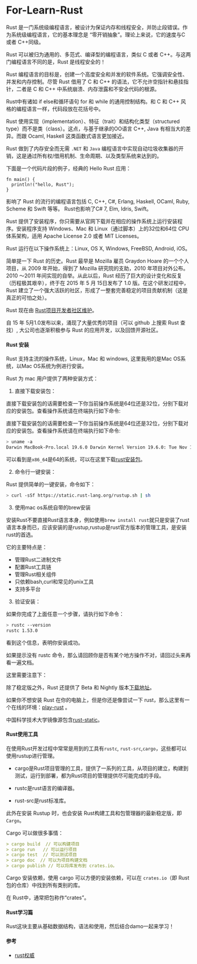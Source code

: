# For-Learn-Rust

Rust 是一门系统级编程语言，被设计为保证内存和线程安全，并防止段错误。作为系统级编程语言，它的基本理念是 “零开销抽象”。理论上来说，它的速度与C 或者 C++同级。

Rust 可以被归为通用的、多范式、编译型的编程语言，类似 C 或者 C++。与这两门编程语言不同的是，Rust 是线程安全的！

Rust 编程语言的目标是，创建一个高度安全和并发的软件系统。它强调安全性、并发和内存控制。尽管 Rust 借用了 C 和 C++ 的语法，它不允许空指针和悬挂指针，二者是 C 和 C++ 中系统崩溃、内存泄露和不安全代码的根源。

Rust中有诸如 if else和循环语句 for 和 while 的通用控制结构。和 C 和 C++ 风格的编程语言一样，代码段放在花括号中。

Rust 使用实现（implementation）、特征（trait）和结构化类型（structured type）而不是类（class）。这点，与基于继承的OO语言 C++, Java 有相当大的差异。而跟 Ocaml, Haskell 这类函数式语言更加接近。

Rust 做到了内存安全而无需 `.NET` 和 `Java` 编程语言中实现自动垃圾收集器的开销，这是通过所有权/借用机制、生命周期、以及类型系统来达到的。

下面是一个代码片段的例子，经典的 Hello Rust 应用：

```
fn main() {
  println!("hello, Rust");
}
```

影响了 Rust 的流行的编程语言包括 C, C++, C#, Erlang, Haskell, OCaml, Ruby, Scheme 和 Swift 等等。 Rust也影响了C# 7, Elm, Idris, Swift。

Rust 提供了安装程序，你只需要从官网下载并在相应的操作系统上运行安装程序。安装程序支持 Windows、Mac 和 Linux（通过脚本）上的32位和64位 CPU 体系架构，适用 Apache License 2.0 或者 MIT Licenses。

Rust 运行在以下操作系统上：Linux, OS X, Windows, FreeBSD, Android, iOS。

简单提一下 Rust 的历史。Rust 最早是 Mozilla 雇员 Graydon Hoare 的一个个人项目，从 2009 年开始，得到了 Mozilla 研究院的支助，2010 年项目对外公布。2010 ～2011 年间实现的自举。从此以后，Rust 经历了巨大的设计变化和反复（历程极其艰辛），终于在 2015 年 5 月 15日发布了 1.0 版。在这个研发过程中，Rust 建立了一个强大活跃的社区，形成了一整套完善稳定的项目贡献机制（这是真正的可怕之处）。

Rust 现在由 [Rust项目开发者社区维护](https://github.com/rust-lang/rust)。

自 15 年 5月1.0发布以来，涌现了大量优秀的项目（可以 github 上搜索 Rust 查找）, 大公司也逐渐积极参与 Rust 的应用开发，以及回馈开源社区。

#### Rust 安装 

Rust 支持主流的操作系统，Linux，Mac 和 windows, 这里我用的是Mac OS系统，以Mac OS系统为例进行安装。

Rust 为 mac 用户提供了两种安装方式：

1. 直接下载安装包：

直接下载安装包的话需要检查一下你当前操作系统是64位还是32位，分别下载对应的安装包。查看操作系统请在终端执行如下命令:

直接下载安装包的话需要检查一下你当前操作系统是64位还是32位，分别下载对应的安装包。查看操作系统请在终端执行如下命令:

```bash
> uname -a
Darwin MacBook-Pro.local 19.6.0 Darwin Kernel Version 19.6.0: Tue Nov 10 00:10:30 PST 2020; root:xnu-6153.141.10~1/RELEASE_X86_64 x86_64
```

可以看到是`x86_64`是64的系统，可以在这里下载[rust安装包](https://static.rust-lang.org/dist/rust-1.5.0-x86_64-apple-darwin.pkg)。

2. 命令行一键安装：

Rust 提供简单的一键安装，命令如下：

```bash
> curl -sSf https://static.rust-lang.org/rustup.sh | sh
```

3. 使用mac os系统自带的brew安装

安装Rust不要直接Rust语言本身，例如使用`brew install rust`就只是安装了rust语言本身而已，应该安装的是rustup,rustup是rust官方版本的管理工具，是安装rust的首选。

它的主要特点是：

* 管理Rust二进制文件
* 配置Rust工具链
* 管理Rust相关组件
* 只依赖bash,curl和常见的unix工具
* 支持多平台

3. 验证安装：

如果你完成了上面任意一个步骤，请执行如下命令：

```bash 
> rustc --version
rustc 1.53.0
```
看到这个信息，表明你安装成功。

如果提示没有 rustc 命令，那么请回顾你是否有某个地方操作不对，请回过头来再看一遍文档。

这里需要注意下：

除了稳定版之外，Rust 还提供了 Beta 和 Nightly 版本[下载地址](https://www.rust-lang.org/zh-CN/other-installers.html)。

如果你不想安装 Rust 在你的电脑上，但是你还是像尝试一下 rust，那么这里有一个在线的环境：[play-rust](http://play.rust-lang.org/) 。

中国科学技术大学镜像源包含[rust-static](http://mirrors.ustc.edu.cn/rust-static/)。


#### Rust使用工具

在使用Rust开发过程中常常是用到的工具有`rustc`, `rust-src`,`cargo`，这些都可以使用rustup进行管理。

* cargo是Rust项目管理的工具，提供了一系列的工具，从项目的建立，构建到测试，运行到部署，都为Rust项目的管理提供尽可能完成的手段。

* rustc是rust语言的编译器。

* rust-src是rust标准库。

此外在安装 Rustup 时，也会安装 Rust构建工具和包管理器的最新稳定版，即 `Cargo`。

Cargo 可以做很多事情：

```markdown
> cargo build  // 可以构建项目
> cargo run   // 可以运行项目
> cargo test  // 可以测试项目
> cargo doc  // 可以为项目构建文档
> cargo publish // 可以将库发布到 crates.io。
```
Cargo 安装依赖，使用 cargo 可以方便的安装依赖，可以在 `crates.io`（即 Rust 包的仓库）中找到所有类别的库。

在 Rust中，通常把包称作“crates”。

#### Rust学习篇

Rust这块主要从基础数据结构，语法和使用，然后结合damo一起来学习！

#### 参考

* [rust权威](https://course.rs/basic/variable.html)
